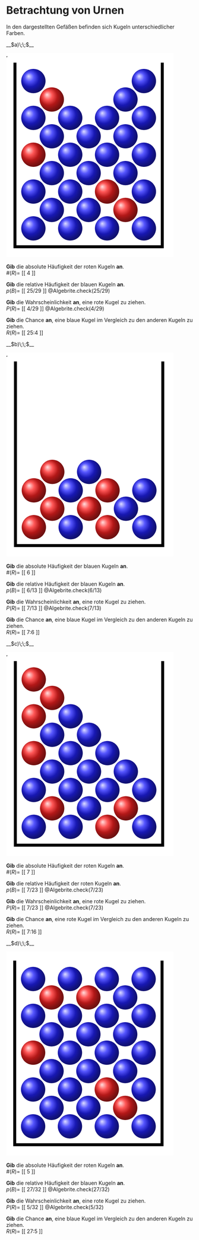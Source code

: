<!--
version:  0.0.1

language: de

@style
main > *:not(:last-child) {
  margin-bottom: 3rem;
}

input {
    text-align: center;
}

.flex-container {
    display: flex;
    flex-wrap: wrap;
    align-items: stretch;
    gap: 20px;
}

.flex-child {
    flex: 1;
    min-width: 350px;
    margin-right: 20px;
}

@media (max-width: 400px) {
    .flex-child {
        flex: 100%;
        margin-right: 0;
    }
}
@end

formula: \carry   \textcolor{red}{\scriptsize #1}
formula: \digit   \rlap{\carry{#1}}\phantom{#2}#2
formula: \permil  \text{‰}

import: https://raw.githubusercontent.com/LiaTemplates/Tikz-Jax/main/README.md

script: https://cdn.jsdelivr.net/gh/LiaTemplates/Tikz-Jax@main/dist/index.js


tags: Häufigkeit, Chance, Wahrscheinlichkeit, leicht, niedrig, Angeben

comment: Es wird aus einer Urne gezogen. Kannst du die Chance, die Häufigkeit oder die Wahrscheinlichkeit angeben?

author: Martin Lommatzsch

-->




# Betrachtung von Urnen

In den dargestellten Gefäßen befinden sich Kugeln unterschiedlicher Farben. 

<section class="flex-container">

<div class="flex-child">
__$a)\;\;$__ 

![](https://raw.githubusercontent.com/MINT-the-GAP/Aufgabensammlung/refs/heads/main/Repetitorium/Kap7/urne5.png)

**Gib** die absolute Häufigkeit der roten Kugeln **an**.\
$\#(R)=$ [[  4  ]]

**Gib** die relative Häufigkeit der blauen Kugeln **an**.\
$p(B)=$ [[ 25/29  ]]
@Algebrite.check(25/29)

**Gib** die Wahrscheinlichkeit **an**, eine rote Kugel zu ziehen.\
$P(R)=$ [[  4/29  ]]
@Algebrite.check(4/29)

**Gib** die Chance **an**, eine blaue Kugel im Vergleich zu den anderen Kugeln zu ziehen.\
$R(R)=$ [[  25:4  ]]


</div>

<div class="flex-child">
__$b)\;\;$__ 

![](https://raw.githubusercontent.com/MINT-the-GAP/Aufgabensammlung/refs/heads/main/Repetitorium/Kap7/urne6.png)

**Gib** die absolute Häufigkeit der blauen Kugeln **an**.\
$\#(R)=$ [[  6  ]]

**Gib** die relative Häufigkeit der blauen Kugeln **an**.\
$p(B)=$ [[  6/13  ]]
@Algebrite.check(6/13)

**Gib** die Wahrscheinlichkeit **an**, eine rote Kugel zu ziehen.\
$P(R)=$ [[  7/13  ]]
@Algebrite.check(7/13)

**Gib** die Chance **an**, eine blaue Kugel im Vergleich zu den anderen Kugeln zu ziehen.\
$R(R)=$ [[  7:6  ]]


</div>

<div class="flex-child">
__$c)\;\;$__ 

![](https://raw.githubusercontent.com/MINT-the-GAP/Aufgabensammlung/refs/heads/main/Repetitorium/Kap7/urne7.png)

**Gib** die absolute Häufigkeit der roten Kugeln **an**.\
$\#(R)=$ [[  7  ]]

**Gib** die relative Häufigkeit der roten Kugeln **an**.\
$p(B)=$ [[  7/23  ]]
@Algebrite.check(7/23)

**Gib** die Wahrscheinlichkeit **an**, eine rote Kugel zu ziehen.\
$P(R)=$ [[  7/23  ]]
@Algebrite.check(7/23)

**Gib** die Chance **an**, eine rote Kugel im Vergleich zu den anderen Kugeln zu ziehen.\
$R(R)=$ [[  7:16  ]]


</div>

<div class="flex-child">
__$d)\;\;$__ 

![](https://raw.githubusercontent.com/MINT-the-GAP/Aufgabensammlung/refs/heads/main/Repetitorium/Kap7/urne8.png)

**Gib** die absolute Häufigkeit der roten Kugeln **an**.\
$\#(R)=$ [[  5  ]]

**Gib** die relative Häufigkeit der blauen Kugeln **an**.\
$p(B)=$ [[  27/32  ]]
@Algebrite.check(27/32)

**Gib** die Wahrscheinlichkeit **an**, eine rote Kugel zu ziehen.\
$P(R)=$ [[  5/32  ]]
@Algebrite.check(5/32)

**Gib** die Chance **an**, eine blaue Kugel im Vergleich zu den anderen Kugeln zu ziehen.\
$R(R)=$ [[  27:5  ]]


</div>

</section>











